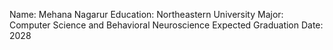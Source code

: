 Name: Mehana Nagarur
Education: Northeastern University
Major: Computer Science and Behavioral Neuroscience
Expected Graduation Date: 2028